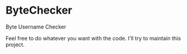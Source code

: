 # ByteChecker
 Byte Username Checker

Feel free to do whatever you want with the code.
I'll try to maintain this project.
